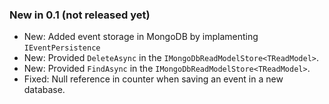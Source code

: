### New in 0.1 (not released yet)

* New: Added event storage in MongoDB by implamenting `IEventPersistence`
* New: Provided `DeleteAsync` in the `IMongoDbReadModelStore<TReadModel>`.
* New: Provided `FindAsync` in the `IMongoDbReadModelStore<TReadModel>`.
* Fixed: Null reference in counter when saving an event in a new database.